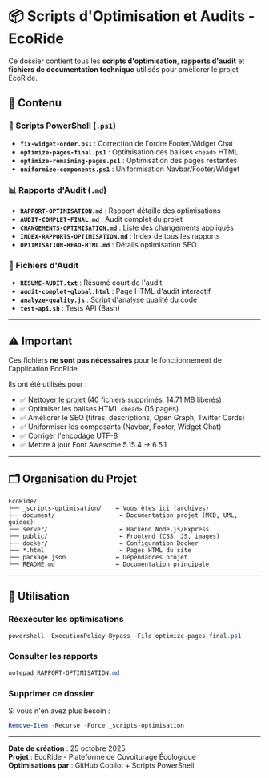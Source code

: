 # 📦 Scripts d'Optimisation et Audits - EcoRide

Ce dossier contient tous les **scripts d'optimisation**, **rapports d'audit** et **fichiers de documentation technique** utilisés pour améliorer le projet EcoRide.

## 📁 Contenu

### 🔧 Scripts PowerShell (`.ps1`)
- **`fix-widget-order.ps1`** : Correction de l'ordre Footer/Widget Chat
- **`optimize-pages-final.ps1`** : Optimisation des balises `<head>` HTML
- **`optimize-remaining-pages.ps1`** : Optimisation des pages restantes
- **`uniformize-components.ps1`** : Uniformisation Navbar/Footer/Widget

### 📊 Rapports d'Audit (`.md`)
- **`RAPPORT-OPTIMISATION.md`** : Rapport détaillé des optimisations
- **`AUDIT-COMPLET-FINAL.md`** : Audit complet du projet
- **`CHANGEMENTS-OPTIMISATION.md`** : Liste des changements appliqués
- **`INDEX-RAPPORTS-OPTIMISATION.md`** : Index de tous les rapports
- **`OPTIMISATION-HEAD-HTML.md`** : Détails optimisation SEO

### 📝 Fichiers d'Audit
- **`RESUME-AUDIT.txt`** : Résumé court de l'audit
- **`audit-complet-global.html`** : Page HTML d'audit interactif
- **`analyze-quality.js`** : Script d'analyse qualité du code
- **`test-api.sh`** : Tests API (Bash)

---

## ⚠️ Important

Ces fichiers **ne sont pas nécessaires** pour le fonctionnement de l'application EcoRide.

Ils ont été utilisés pour :
- ✅ Nettoyer le projet (40 fichiers supprimés, 14.71 MB libérés)
- ✅ Optimiser les balises HTML `<head>` (15 pages)
- ✅ Améliorer le SEO (titres, descriptions, Open Graph, Twitter Cards)
- ✅ Uniformiser les composants (Navbar, Footer, Widget Chat)
- ✅ Corriger l'encodage UTF-8
- ✅ Mettre à jour Font Awesome 5.15.4 → 6.5.1

---

## 🗂️ Organisation du Projet

```
EcoRide/
├── _scripts-optimisation/    ← Vous êtes ici (archives)
├── document/                  ← Documentation projet (MCD, UML, guides)
├── server/                    ← Backend Node.js/Express
├── public/                    ← Frontend (CSS, JS, images)
├── docker/                    ← Configuration Docker
├── *.html                     ← Pages HTML du site
├── package.json              ← Dépendances projet
└── README.md                 ← Documentation principale
```

---

## 🔄 Utilisation

### Réexécuter les optimisations
```powershell
powershell -ExecutionPolicy Bypass -File optimize-pages-final.ps1
```

### Consulter les rapports
```powershell
notepad RAPPORT-OPTIMISATION.md
```

### Supprimer ce dossier
Si vous n'en avez plus besoin :
```powershell
Remove-Item -Recurse -Force _scripts-optimisation
```

---

**Date de création** : 25 octobre 2025  
**Projet** : EcoRide - Plateforme de Covoiturage Écologique  
**Optimisations par** : GitHub Copilot + Scripts PowerShell
